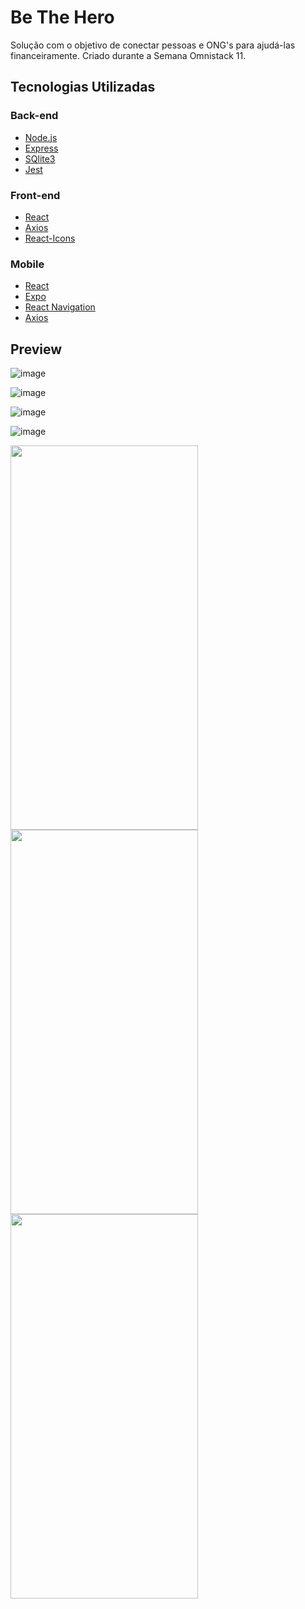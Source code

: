 # Be The Hero
Solução com o objetivo de conectar pessoas e ONG's para ajudá-las financeiramente. Criado durante a Semana Omnistack 11.

##  Tecnologias Utilizadas
### Back-end
- [Node.js](https://nodejs.org/en/) 
- [Express](https://expressjs.com/pt-br/)
- [SQlite3](https://www.sqlite.org/index.html)
- [Jest](https://jestjs.io/)

### Front-end
- [React](https://pt-br.reactjs.org/)
- [Axios](https://github.com/axios/axios)
- [React-Icons](https://react-icons.netlify.com/#/)

### Mobile
- [React](https://pt-br.reactjs.org/)
- [Expo](https://expo.io/)
- [React Navigation](https://reactnavigation.org/)
- [Axios](https://github.com/axios/axios)

## Preview
![image](https://user-images.githubusercontent.com/37751297/78619618-26194e00-7854-11ea-8eb2-259689b7209c.png)

![image](https://user-images.githubusercontent.com/37751297/78619737-8dcf9900-7854-11ea-8dcd-1e7dcdb3c905.png)

![image](https://user-images.githubusercontent.com/37751297/78619694-5fea5480-7854-11ea-8681-76ed1f7d7a91.png)

![image](https://user-images.githubusercontent.com/37751297/78619715-7a243280-7854-11ea-9890-0e918b7aaeef.png)

<img src="https://user-images.githubusercontent.com/37751297/78619911-fdde1f00-7854-11ea-9203-a167242a359a.png" width="300" height="615"><img src="https://user-images.githubusercontent.com/37751297/78620934-ac835f00-7857-11ea-9dbd-05b895d9bd4c.jpg" width="300" height="615"> <img src="https://user-images.githubusercontent.com/37751297/78620192-b1471380-7855-11ea-96d5-a7ea57fa884c.jpg" width="300" height="615">
